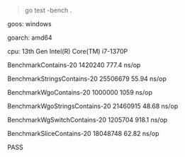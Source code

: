 > go test -bench .

goos: windows

goarch: amd64

cpu: 13th Gen Intel(R) Core(TM) i7-1370P

BenchmarkContains-20                     1420240               777.4 ns/op

BenchmarkStringsContains-20             25506679                55.94 ns/op

BenchmarkWgoContains-20                  1000000              1059 ns/op

BenchmarkWgoStringsContains-20          21460915                48.68 ns/op

BenchmarkWgSwitchContains-20             1205704               918.1 ns/op

BenchmarkSliceContains-20               18048748                62.82 ns/op

PASS
